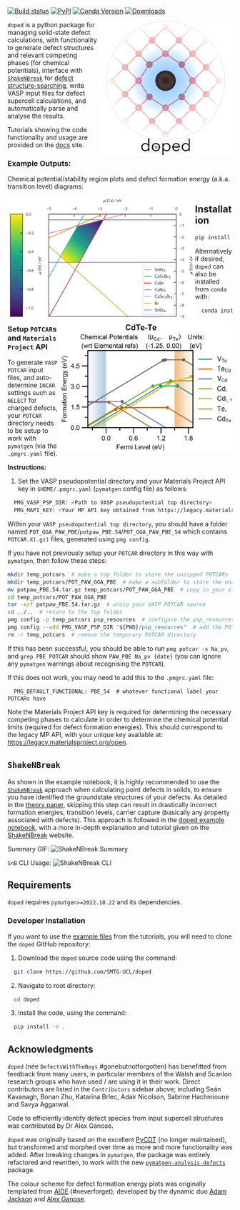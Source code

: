 [![Build status](https://github.com/SMTG-UCL/doped/actions/workflows/build_and_test.yml/badge.svg)](https://github.com/SMTG-UCL/doped/actions)
[![PyPI](https://img.shields.io/pypi/v/doped)](https://pypi.org/project/doped)
[![Conda Version](https://img.shields.io/conda/vn/conda-forge/doped.svg)](https://anaconda.org/conda-forge/doped)
[![Downloads](https://img.shields.io/pypi/dm/doped)](https://pypi.org/project/doped)

<img align="right" width="300" src="docs/doped_v2_logo.png">`doped` is a python package for
managing solid-state defect calculations, with functionality to
generate defect structures and relevant competing phases (for chemical potentials), interface with
[`ShakeNBreak`](https://shakenbreak.readthedocs.io) for
[defect structure-searching](https://www.nature.com/articles/s41524-023-00973-1), write VASP input files for defect
supercell calculations, and automatically parse and analyse the results.

Tutorials showing the code functionality and usage are provided on the [docs]() site.

### Example Outputs:
Chemical potential/stability region plots and defect formation energy (a.k.a. transition level) diagrams:

<img align="left" src="docs/doped_chempot_plotting.png" width="420"> <img src="docs/doped_TLD_plot.png" width="390" align="right">

## Installation
```bash
pip install doped  # install doped and dependencies
```

Alternatively if desired, `doped` can also be installed from `conda` with:

```bash
  conda install -c conda-forge doped
```

### Setup `POTCAR`s and `Materials Project` API
To generate `VASP` `POTCAR` input files, and auto-determine `INCAR` settings such as `NELECT` for
charged defects, your `POTCAR` directory needs to be setup to work with `pymatgen` (via the `.pmgrc.yaml` file).

**Instructions:**
1. Set the VASP pseudopotential directory and your Materials Project API key in `$HOME/.pmgrc.yaml`
(`pymatgen` config file) as follows:
```bash
  PMG_VASP_PSP_DIR: <Path to VASP pseudopotential top directory>
  PMG_MAPI_KEY: <Your MP API key obtained from https://legacy.materialsproject.org/open>
```
Within your `VASP pseudopotential top directory`, you should have a folder named
`POT_GGA_PAW_PBE`/`potpaw_PBE.54`/`POT_GGA_PAW_PBE_54` which contains `POTCAR.X(.gz)` files, generated using `pmg config`.

If you have not previously setup your `POTCAR` directory in this way with `pymatgen`, then follow these steps:
```bash
mkdir temp_potcars  # make a top folder to store the unzipped POTCARs
mkdir temp_potcars/POT_PAW_GGA_PBE  # make a subfolder to store the unzipped POTCARs
mv potpaw_PBE.54.tar.gz temp_potcars/POT_PAW_GGA_PBE  # copy in your zipped VASP POTCAR source
cd temp_potcars/POT_PAW_GGA_PBE
tar -xzf potpaw_PBE.54.tar.gz  # unzip your VASP POTCAR source
cd ../..  # return to the top folder
pmg config -p temp_potcars psp_resources  # configure the psp_resources pymatgen POTCAR directory
pmg config --add PMG_VASP_PSP_DIR "${PWD}/psp_resources"  # add the POTCAR directory to pymatgen's config file (`$HOME/.pmgrc.yaml`)
rm -r temp_potcars  # remove the temporary POTCAR directory
```
If this has been successful, you should be able to run `pmg potcar -s Na_pv`, and `grep PBE POTCAR` should show
`PAW_PBE Na_pv {date}` (you can ignore any `pymatgen` warnings about recognising the `POTCAR`).

If this does not work, you may need to add this to the `.pmgrc.yaml` file:
```
  PMG_DEFAULT_FUNCTIONAL: PBE_54  # whatever functional label your POTCARs have
```

Note the Materials Project API key is required for determining the necessary competing phases to
calculate in order to
determine the chemical potential limits (required for defect formation energies). This should correspond to the legacy
MP API, with your unique key available at: https://legacy.materialsproject.org/open.


## `ShakeNBreak`
As shown in the example notebook, it is highly recommended to use the [`ShakeNBreak`](https://shakenbreak.readthedocs.io/en/latest/) approach when calculating point defects in solids, to ensure you have identified the groundstate structures of your defects. As detailed in the [theory paper](https://arxiv.org/abs/2207.09862), skipping this step can result in drastically incorrect formation energies, transition levels, carrier capture (basically any property associated with defects). This approach is followed in the [doped example notebook](https://github.com/SMTG-UCL/doped/blob/master/dope_Example_Notebook.ipynb), with a more in-depth explanation and tutorial given on the [ShakeNBreak](https://shakenbreak.readthedocs.io/en/latest/) website.

Summary GIF:
![ShakeNBreak Summary](docs/SnB_Supercell_Schematic_PES_2sec_Compressed.gif)

`SnB` CLI Usage:
![ShakeNBreak CLI](docs/SnB_CLI.gif)

## Requirements
`doped` requires `pymatgen>=2022.10.22` and its dependencies.

### Developer Installation
If you want to use the [example files](examples) from the tutorials, you will need to clone the
`doped` GitHub repository:

1. Download the `doped` source code using the command:
```bash
  git clone https://github.com/SMTG-UCL/doped
```
2. Navigate to root directory:
```bash
  cd doped
```
3. Install the code, using the command:
```bash
  pip install -e .
```

## Acknowledgments
`doped` (née `DefectsWithTheBoys` #gonebutnotforgotten) has benefitted from feedback from many users, in particular
members of the Walsh and Scanlon research groups who have used / are using it in their work. Direct contributors are
listed in the `Contributors` sidebar above; including Seán Kavanagh, Bonan Zhu, Katarina Brlec, Adair Nicolson,
Sabrine Hachmioune and Savya Aggarwal.

Code to efficiently identify defect species from input supercell structures was contributed by Dr Alex Ganose.

`doped` was originally based on the excellent
[PyCDT](https://www.sciencedirect.com/science/article/pii/S0010465518300079) (no longer maintained), but transformed
and morphed over time as more and more functionality was added. After breaking changes in `pymatgen`, the package was
entirely refactored and rewritten, to work with the new
[`pymatgen-analysis-defects`](https://github.com/materialsproject/pymatgen-analysis-defects) package.

The colour scheme for defect formation energy plots was originally templated from
[AIDE](https://github.com/SMTG-UCL/aide) (#neverforget), developed by the dynamic duo
[Adam Jackson](https://github.com/ajjackson) and [Alex Ganose](https://github.com/utf).
